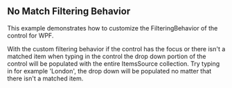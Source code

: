 ## No Match Filtering Behavior
This example demonstrates how to customize the FilteringBehavior of the control for WPF.

With the custom filtering behavior if the control has the focus or there isn't a matched item when typing in the control 
the drop down portion of the control will be populated with the entire ItemsSource collection. Try typing in for example 
'London', the drop down will be populated no matter that there isn't a matched item.

[//]: <keywords:customize, custom, drop, down, populated, itemssource>